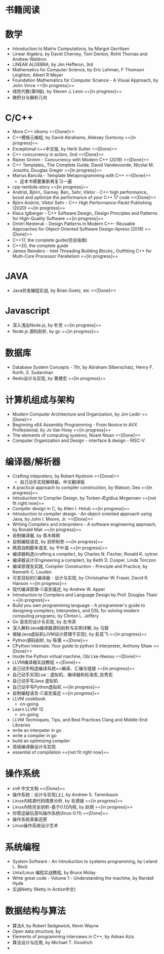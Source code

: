 # 书籍阅读

数学
===
- Introduction to Matrix Computations, by Margot Gerritsen
- Linear Algebra, by David Cherney, Tom Denton, Rohit Thomas and Andrew Waldron
- LINEAR ALGEBRA, by Jim Hefferon, 3rd
- Mathematics for Computer Science, by Eric Lehman, F Thomson Leighton, Albert R Meyer
- Foundation Mathematics for Computer Science - A Visual Approach,  by John Vince  ==[In progress]==
- 线性代数(第9版), by Steven J, Leon ==[in progress]==
- 微积分与解析几何

C/C++
===
- More C++ Idioms ==[Done]==
- C++模板元编程, by David Abrahams, Aleksey Gurtovoy ==[in progress]==
- Exceptional c++中文版, by Herb Sutter ==[Done]==
- C++ concurrency in action, 2nd  ==[Done]==
- Rainer Grimm - Concurrency with Modern C++ (2019) ==[Done]==
- C++ Templates_ The Complete Guide, David Vandevoorde, Nicolai M. Josuttis, Douglas Gregor  ==[in progress]==
- Marius Bancila - Template Metaprogramming with C++ ==[Done]==
    * 这本书需要重新再复习一遍
- cpp-lambda-story ==[in progress]==
- Andrist, Björn_ Garney, Ben_ Sehr, Viktor - C++ high performance_ boost and optimize the performance of your C++ 17 code ==[Done]==
- Björn Andrist, Viktor Sehr - C++ High Performance-Packt Publishing (2020) ==[in progress]==
- Klaus Iglberger - C++ Software Design_ Design Principles and Patterns for High-Quality Software ==[in progress]==
- Dmitri Nesteruk - Design Patterns in Modern C++- Reusable Approaches for Object-Oriented Software Design-Apress (2018) ==[Done]==
- C++17, the complete guide(完全指南)
- C++20, the complete guide
- James Reinders - Intel Threading Building Blocks_ Outfitting C++ for Multi-Core Processor Parallelism ==[in progress]==


JAVA
===
- Java并发编程实战, by Brian Goetz, etc ==[Done]==


Javascript
===
- 深入浅出Node.js,  by 朴灵 ==[in progress]==
- Node.js 源码剖析, by gc ==[in progress]==

数据库
===
- Database System Concepts - 7th, by Abraham Silberschatz, Henry F. Korth, S. Sudarshan
- Redis设计与实现, by 黄建宏 ==[in progress]==


计算机组成与架构
===
- Modern Computer Architecture and Organization, by Jim Ledin ==[Done]==
- Beginning x64 Assembly Programming - From Novice to AVX Professional, by Jo Van Hoey ==[in progress]==
- The elements of computing systems, Noam Nisan ==[Done]==
- Computer Organization and Design - interface & design - RISC-V

编译器/解析器
===
- Crafting intepreters, by Robert Nystrom ==[Done]==
    - 自己动手实现解释器，中文翻译版
- A practical approach to compiler construction, by Watson, Des ==[in progress]==
- Introduction to Compiler Design, by Torben Ægidius Mogensen ==[not fit right now]==
- Compiler design in C, by Allen I. Holub ==[in progress]==
- Introduction to compiler design - An object-oriented approach using Java, by John I. Moore, Jr. ==[Done]==
- Writing Compilers and interpreters - A software engineering approach, by Ronald Mak ==[in progress]==
- 自制编译器, by 青木峰郎
- 自制编程语言, by 前桥和弥 ==[in progress]==
- 两周自制脚本语言, by 千叶滋 ==[in progress]==
- 编译器构造(crafting a compiler), by Charles N. Fischer, Ronald K. cytron
- 编译器设计(Engineering a compiler), by Keith D. Cooper, Linda Torczon
- 编译原理及实践, Compiler Construction - Principle and Practice, by Kenneth C. Louden
- 可变目标的C编译器 - 设计与实现, by Christopher W. Fraser, David R. Hanson ==[in progress]==
- 现代编译原理-C语言描述,  by Andrew W. Appel
- Introduction to Compilers and Language Design by Prof. Douglas Thain ==[in progress]==
- Build you own programming language - A programmer's guide to designing compilers, interpreters, and DSL for solving modern computing programs, by Clinton L. Jeffery
- Go 语言的设计与实现, by 左书淇
- 深入解析Java编译器源码剖析与实例详解, by 马智
- 揭秘Java虚拟机(JVM设计原理于实现), by 彭亚飞 ==[in progress]==
- Python源码剖析, by 陈儒 ==[Done]==
- CPython Internals: Your guide to python 3 interpreter, Anthony Shaw ==[Done]==
- Inside the Python virtual machine, Obi Lke-Nwosu ==[Done]==
- LLVM编译器实战教程 ==[Done]==
- 自己动手构造编译系统++编译、汇编与链接 ==[in progress]==
- 自己动手实现Lua：虚拟机、编译器和标准库_张秀宏
- 自己动手写Java 虚拟机
- 自己动手写Python虚拟机 ==[in progress]==
- 自制编程语言-C语言描述 ==[in progress]==
- LLVM cookbook
    * on-going
- Learn LLVM-12
    * on-going
- LLVM Techniques, Tips, and Best Practices Clang and Middle-End Libraries
- write an interpeter in go
- write a compiler in go
- build an optimizing compiler
- 高级编译器设计与实现
- essential of compilation ==[not fit right now]==

操作系统
===
- xv6 中文文档 ==[Done]==
- 操作系统：设计与实现(上), by Andrew S. Tanenbaum
- Linux内核源代码情景分析, by 毛德操  ==[in progress]==
- Linux内核完全剖析-基于0.12内核, by 赵炯 ==[in progress]==
- 你管这破玩意叫操作系统(linux-0.11) ==[Done]==
- 操作系统真象还原
- Linux操作系统设计艺术

系统编程
===
- System Software - An Introduction to systems programming, by Leland L. Beck
- Unix/Linux 编程实战教程, by Bruce Molay
- Write great code - Volume 1 - Understanding the machine, by Randall Hyde
- 实战Netty (Netty  in Action中文)

数据结构与算法
===
- 算法4, by Robert Sedgewick, Kevin Wayne
- Open data structure, by
- Elements of programming interviews in C++, by Adnan Azis
- 算法设计与应用, by Michael T. Goodrich
-
